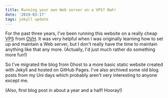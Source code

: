 ```yaml
---
title: Running your own Web server on a VPS? Nah!
date: '2019-03-17'
tags: jekyll update
---
```


For the past three years, I've been running this website on a really cheap
<abbr title="Virtual Private Server">VPS</abbr> from [OVH](https://ovh.co.uk/).
It was very helpful when I was originally learning how to set up and maintain
a Web server, but I don't really have the time to maintain anything like that
any more. (Actually, I'd just much rather do something more fun!)

So I've migrated the blog from Ghost to a more basic static website created
with Jekyll and hosted on GitHub Pages. I've also archived some old blog posts
from my Uni days which probably aren't very interesting to anyone except me.

(Also, first blog post in about a year and a half! Hooray!)
